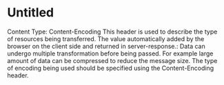 # Untitled

Content Type: Content-Encoding
This header is used to describe the type of resources being transferred. The value automatically added by the browser on the client side and returned in server-response.: Data can undergo multiple transformation before being passed. For example large amount of data can be compressed to reduce the message size. The type of encoding being used should be specified using the Content-Encoding header.